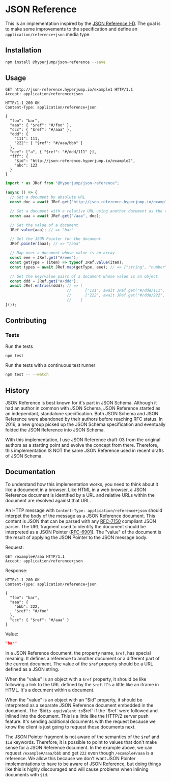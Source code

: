 JSON Reference
==============

This is an implementation inspired by the
[JSON Reference I-D](https://tools.ietf.org/html/draft-pbryan-zyp-json-ref-03).
The goal is to make some improvements to the specification and define an
`application/reference+json` media type.

Installation
------------

```bash
npm install @hyperjump/json-reference --save
```

Usage
-----

```http
GET http://json-reference.hyperjump.io/example1 HTTP/1.1
Accept: application/reference+json
```

```http
HTTP/1.1 200 OK
Content-Type: application/reference+json

{
  "foo": "bar",
  "aaa": { "$ref": "#/foo" },
  "ccc": { "$ref": "#/aaa" },
  "ddd": {
    "111": 111,
    "222": { "$ref": "#/aaa/bbb" }
  },
  "eee": ["a", { "$ref": "#/ddd/111" }],
  "fff": {
    "$id": "http://json-reference.hyperjump.io/example2",
    "abc": 123
  }
}
```

```javascript
import * as JRef from "@hyperjump/json-reference";

(async () => {
  // Get a document by absolute URL
  const doc = await JRef.get("http://json-reference.hyperjump.io/example1");

  // Get a document with a relative URL using another document as the context
  const aaa = await JRef.get("/aaa", doc);

  // Get the value of a document
  JRef.value(aaa); // => "bar"

  // Get the JSON Pointer for the document
  JRef.pointer(aaa); // => "/aaa"

  // Map over a document whose value is an array
  const eee = JRef.get("#/eee");
  const getType = (item) => typeof JRef.value(item);
  const types = await JRef.map(getType, eee); // => ["string", "number"];

  // Get the key/value pairs of a document whose value is an object
  const ddd = JRef.get("#/ddd");
  await JRef.entries(ddd); // => [
                           //      ["111", await JRef.get("#/ddd/111", doc)],
                           //      ["222", await JRef.get("#/ddd/222", doc)]
                           //    ]
}());
```

Contributing
------------

### Tests

Run the tests

```bash
npm test
```

Run the tests with a continuous test runner

```bash
npm test -- --watch
```

History
-------

JSON Reference is best known for it's part in JSON Schema. Although it had an
author in common with JSON Schema, JSON Reference started as an independant,
standalone specification. Both JSON Schema and JSON Reference were abandoned by
their authors before reaching RFC status. In 2016, a new group picked up the
JSON Schema specification and eventually folded the JSON Reference into JSON
Schema.

With this implementation, I use JSON Reference draft-03 from the original
authors as a starting point and evolve the concept from there. Therefore, this
implementation IS NOT the same JSON Reference used in recent drafts of JSON
Schema.

Documentation
-------------

To understand how this implementation works, you need to think about it like a
document in a browser. Like HTML in a web browser, a JSON Reference document is
identified by a URL and relative URLs within the document are resolved against
that URL.

An HTTP message with `Content-Type: application/reference+json` should interpet
the body of the message as a JSON Reference document. This content is JSON that
can be parsed with any [RFC-7150](https://tools.ietf.org/html/rfc7159) compliant
JSON parser. The URL fragment used to identify the document should be interpreted
as a JSON Pointer ([RFC-6901](https://tools.ietf.org/html/rfc6901)). The "value"
of the document is the result of applying the JSON Pointer to the JSON message
body.

Request:
```http
GET /example#/aaa HTTP/1.1
Accept: application/reference+json
```

Response:
```http
HTTP/1.1 200 OK
Content-Type: application/reference+json

{
  "foo": "bar",
  "aaa": {
    "bbb": 222,
    "$ref": "#/foo"
  },
  "ccc": { "$ref": "#/aaa" }
}
```

Value:
```json
"bar"
```

In a JSON Reference document, the property name, `$ref`, has special meaning. It
defines a reference to another document or a different part of the current
document. The value of the `$ref` property should be a URL defined as a JSON
string.

When the "value" is an object with a `$ref` property, it should be like following
a link to the URL defined by the `$ref`. It's a little like an iframe in HTML.
It's a document within a document.

When the "value" is an object with an "$id" property, it should be interpreted
as a separate JSON Reference document embedded in the document. The `$id` is
equivalent to `$ref` if the `$ref` were followed and inlined into the document.
This is a little like the HTTP/2 server push feature. It's sending additional
documents with the request because we know the client is just going to request
those documents next.

The JSON Pointer fragment is not aware of the semantics of the `$ref` and `$id`
keywords. Therefore, it is possible to point to values that don't make sense
for a JSON Reference document. In the example above, we can request
`/example#/aaa/bbb` and get `222` even though `/example#/aaa` is a reference.
We allow this because we don't want JSON Pointer implementations to have to be
aware of JSON Reference, but doing things like this is highly discouraged and
will cause problems when inlining documents with `$id`.
